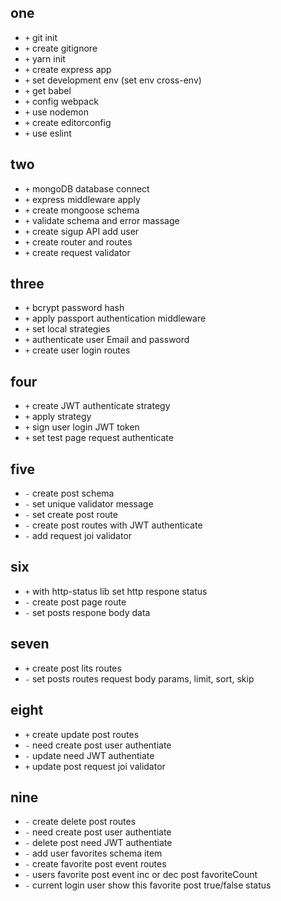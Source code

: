 ## one
- `+` git init
- `+` create gitignore
- `+` yarn init
- `+` create express app
- `+` set development env (set env cross-env)
- `+` get babel
- `+` config webpack
- `+` use nodemon
- `+` create editorconfig
- `+` use eslint

## two
- `+` mongoDB database connect
- `+` express middleware apply
- `+` create mongoose schema
- `+` validate schema and error massage
- `+` create sigup API add user
- `+` create router and routes
- `+` create request validator

## three
- `+` bcrypt password hash
- `+` apply passport authentication middleware
- `+` set local strategies
- `+` authenticate user Email and password
- `+` create user login routes

## four
- `+` create JWT authenticate strategy
- `+` apply strategy
- `+` sign user login JWT token
- `+` set test page request authenticate

## five
- `-` create post schema
- `-` set unique validator message
- `-` set create post route
- `-` create post routes with JWT authenticate
- `-` add request joi validator

## six
- `+` with http-status lib set http respone status
- `-` create post page route
- `-` set posts respone body data

## seven
- `+` create post lits routes
- `-` set posts routes request body params, limit, sort, skip

## eight
- `+` create update post routes
- `-` need create post user authentiate
- `-` update need JWT authentiate
- `+` update post request joi validator

## nine
- `-` create delete post routes
- `-` need create post user authentiate
- `-` delete post need JWT authentiate
- `-` add user favorites schema item
- `-` create favorite post event routes
- `-` users favorite post event inc or dec post favoriteCount
- `-` current login user show this favorite post true/false status